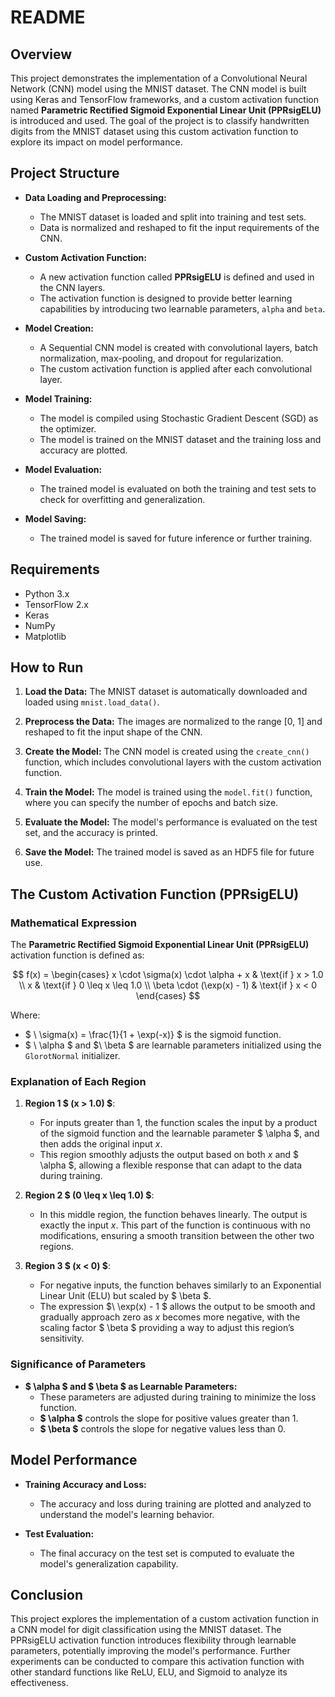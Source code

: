 # README

## Overview

This project demonstrates the implementation of a Convolutional Neural Network (CNN) model using the MNIST dataset. The CNN model is built using Keras and TensorFlow frameworks, and a custom activation function named **Parametric Rectified Sigmoid Exponential Linear Unit (PPRsigELU)** is introduced and used. The goal of the project is to classify handwritten digits from the MNIST dataset using this custom activation function to explore its impact on model performance.

## Project Structure

- **Data Loading and Preprocessing:**
  - The MNIST dataset is loaded and split into training and test sets.
  - Data is normalized and reshaped to fit the input requirements of the CNN.

- **Custom Activation Function:**
  - A new activation function called **PPRsigELU** is defined and used in the CNN layers.
  - The activation function is designed to provide better learning capabilities by introducing two learnable parameters, `alpha` and `beta`.

- **Model Creation:**
  - A Sequential CNN model is created with convolutional layers, batch normalization, max-pooling, and dropout for regularization.
  - The custom activation function is applied after each convolutional layer.

- **Model Training:**
  - The model is compiled using Stochastic Gradient Descent (SGD) as the optimizer.
  - The model is trained on the MNIST dataset and the training loss and accuracy are plotted.

- **Model Evaluation:**
  - The trained model is evaluated on both the training and test sets to check for overfitting and generalization.

- **Model Saving:**
  - The trained model is saved for future inference or further training.

## Requirements

- Python 3.x
- TensorFlow 2.x
- Keras
- NumPy
- Matplotlib


## How to Run

1. **Load the Data:**
   The MNIST dataset is automatically downloaded and loaded using `mnist.load_data()`.

2. **Preprocess the Data:**
   The images are normalized to the range [0, 1] and reshaped to fit the input shape of the CNN.

3. **Create the Model:**
   The CNN model is created using the `create_cnn()` function, which includes convolutional layers with the custom activation function.

4. **Train the Model:**
   The model is trained using the `model.fit()` function, where you can specify the number of epochs and batch size.

5. **Evaluate the Model:**
   The model's performance is evaluated on the test set, and the accuracy is printed.

6. **Save the Model:**
   The trained model is saved as an HDF5 file for future use.

## The Custom Activation Function (PPRsigELU)

### Mathematical Expression

The **Parametric Rectified Sigmoid Exponential Linear Unit (PPRsigELU)** activation function is defined as:

$$
f(x) =
\begin{cases}
x \cdot \sigma(x) \cdot \alpha + x & \text{if } x > 1.0 \\
x & \text{if } 0 \leq x \leq 1.0 \\
\beta \cdot (\exp(x) - 1) & \text{if } x < 0
\end{cases}
$$

Where:
- $ \ \sigma(x) = \frac{1}{1 + \exp(-x)} $ is the sigmoid function.
- $ \ \alpha $ and $\ \beta $ are learnable parameters initialized using the `GlorotNormal` initializer.

### Explanation of Each Region

1. **Region 1 $ (x > 1.0) $**:
   - For inputs greater than 1, the function scales the input by a product of the sigmoid function and the learnable parameter $ \alpha $, and then adds the original input $x$.
   - This region smoothly adjusts the output based on both $x$ and $ \alpha $, allowing a flexible response that can adapt to the data during training.

2. **Region 2 $ (0 \leq x \leq 1.0) $**:
   - In this middle region, the function behaves linearly. The output is exactly the input $x$. This part of the function is continuous with no modifications, ensuring a smooth transition between the other two regions.

3. **Region 3 $ (x < 0) $**:
   - For negative inputs, the function behaves similarly to an Exponential Linear Unit (ELU) but scaled by $  \beta $.
   - The expression $\ \exp(x) - 1 $ allows the output to be smooth and gradually approach zero as $x$ becomes more negative, with the scaling factor $  \beta $ providing a way to adjust this region’s sensitivity.

### Significance of Parameters

- **$ \alpha $ and $  \beta $ as Learnable Parameters:**
  - These parameters are adjusted during training to minimize the loss function.
  - **$ \alpha $** controls the slope for positive values greater than 1.
  - **$  \beta $** controls the slope for negative values less than 0.

## Model Performance

- **Training Accuracy and Loss:**
  - The accuracy and loss during training are plotted and analyzed to understand the model's learning behavior.

- **Test Evaluation:**
  - The final accuracy on the test set is computed to evaluate the model's generalization capability.

## Conclusion

This project explores the implementation of a custom activation function in a CNN model for digit classification using the MNIST dataset. The PPRsigELU activation function introduces flexibility through learnable parameters, potentially improving the model's performance. Further experiments can be conducted to compare this activation function with other standard functions like ReLU, ELU, and Sigmoid to analyze its effectiveness.
